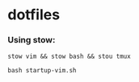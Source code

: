 # dotfiles

### Using stow:

```
stow vim && stow bash && stou tmux
```

```
bash startup-vim.sh
```
